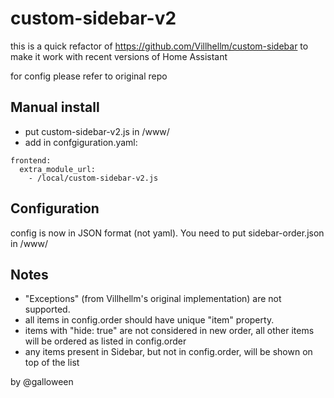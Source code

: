# custom-sidebar-v2

this is a quick refactor of https://github.com/Villhellm/custom-sidebar
to make it work with recent versions of Home Assistant

for config please refer to original repo

## Manual install
- put custom-sidebar-v2.js in <config directory>/www/
- add in confgiguration.yaml:
```
frontend:
  extra_module_url:
    - /local/custom-sidebar-v2.js
```

## Configuration
config is now in JSON format (not yaml).
You need to put sidebar-order.json in <config directory>/www/

## Notes
- "Exceptions" (from Villhellm's original implementation) are not supported.
- all items in config.order should have unique "item" property.
- items with "hide: true" are not considered in new order,
  all other items will be ordered as listed in config.order
- any items present in Sidebar, but not in config.order, will be shown on top of the list

by @galloween

